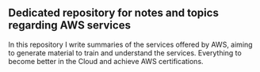 ## Dedicated repository for notes and topics regarding AWS services

In this repository I write summaries of the services offered by AWS, aiming to generate material to train and understand the services. Everything to become better in the Cloud and achieve AWS certifications.
